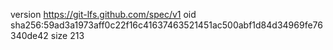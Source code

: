version https://git-lfs.github.com/spec/v1
oid sha256:59ad3a1973aff0c22f16c41637463521451ac500abf1d84d34969fe76340de42
size 213
